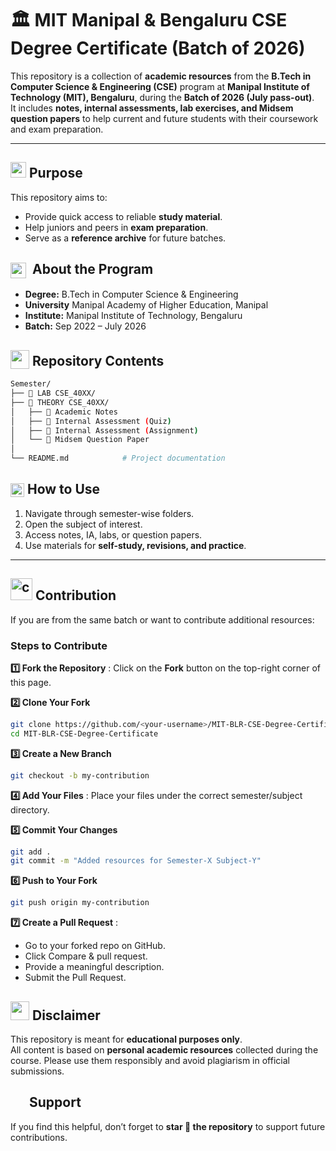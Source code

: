 # 🏛️ MIT Manipal & Bengaluru CSE Degree Certificate (Batch of 2026)

This repository is a collection of **academic resources** from the **B.Tech in Computer Science & Engineering (CSE)** program at **Manipal Institute of Technology (MIT), Bengaluru**, during the **Batch of 2026 (July pass-out)**.  
It includes **notes, internal assessments, lab exercises, and Midsem question papers** to help current and future students with their coursework and exam preparation.  

---
## <img src="https://github.com/user-attachments/assets/d3a7713c-0fa3-4fba-a8b3-1cb60e4dafce"  height="25px" style="position: bottom;">  Purpose

This repository aims to:
- Provide quick access to reliable **study material**.  
- Help juniors and peers in **exam preparation**.  
- Serve as a **reference archive** for future batches.

## <img src="https://github.com/user-attachments/assets/c867040d-ee55-406b-959b-332d3d9997b1" height="25px" style="vertical-align: middle; margin-right: 5px;"> About the Program
- **Degree:** B.Tech in Computer Science & Engineering
- **University** Manipal Academy of Higher Education, Manipal
- **Institute:** Manipal Institute of Technology, Bengaluru  
- **Batch:** Sep 2022 – July 2026  
## <img src="https://github.com/user-attachments/assets/f3dcee8e-e008-457a-97fb-d3848b425713" height="30px" style="vertical-align:text-bottom;"> Repository Contents

```bash
Semester/
├── 📁 LAB CSE_40XX/           
├── 📁 THEORY CSE_40XX/             
│   ├── 📁 Academic Notes  
│   ├── 📁 Internal Assessment (Quiz)
│   ├── 📁 Internal Assessment (Assignment)
│   └── 📁 Midsem Question Paper
│   
└── README.md            # Project documentation
```






## <img src="https://github.com/user-attachments/assets/d91c2841-14ca-4283-a7fc-a93fc1e996af" height="22px" style="vertical-align:text-bottom;"> How to Use
1. Navigate through semester-wise folders.  
2. Open the subject of interest.  
3. Access notes, IA, labs, or question papers.  
4. Use materials for **self-study, revisions, and practice**.  

---

##  <img src="https://github.com/user-attachments/assets/1aafab50-1305-47c4-87ab-40a9d64f3067" alt="contribution gif" width="35"/> Contribution
If you are from the same batch or want to contribute additional resources:

### Steps to Contribute

 **1️⃣ Fork the Repository** : Click on the **Fork** button on the top-right corner of this page.

**2️⃣ Clone Your Fork**
   ```bash
   git clone https://github.com/<your-username>/MIT-BLR-CSE-Degree-Certificate.git
   cd MIT-BLR-CSE-Degree-Certificate
```
**3️⃣ Create a New Branch**
  ```bash
git checkout -b my-contribution
```
 **4️⃣ Add Your Files** : Place your files under the correct semester/subject directory.
 
 **5️⃣ Commit Your Changes**
   ```bash
git add .
git commit -m "Added resources for Semester-X Subject-Y"
```
**6️⃣ Push to Your Fork**
   ```bash
git push origin my-contribution
```
**7️⃣ Create a Pull Request** :
- Go to your forked repo on GitHub.
- Click Compare & pull request.
- Provide a meaningful description.
- Submit the Pull Request.


## <img src="https://github.com/user-attachments/assets/64abffeb-9a67-4e47-a3ec-69036aa3a343" height="30px" style="position: bottom;"> Disclaimer
This repository is meant for **educational purposes only**.  
All content is based on **personal academic resources** collected during the course. Please use them responsibly and avoid plagiarism in official submissions.  

## <img src="https://github.com/user-attachments/assets/dcdcffb4-c4e2-40ee-84cc-aca8612d257e" height="30px" style="vertical-align: text-bottom; margin-bottom:-3050px;">Support
If you find this helpful, don’t forget to **star 🌟 the repository** to support future contributions.  
